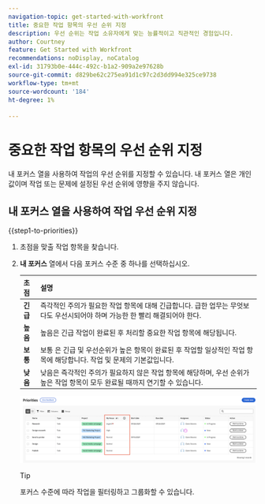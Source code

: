 ```yaml
---
navigation-topic: get-started-with-workfront
title: 중요한 작업 항목의 우선 순위 지정
description: 우선 순위는 작업 소유자에게 맞는 능률적이고 직관적인 경험입니다.
author: Courtney
feature: Get Started with Workfront
recommendations: noDisplay, noCatalog
exl-id: 31793b0e-444c-492c-b1a2-909a2e97628b
source-git-commit: d829be62c275ea91d1c97c2d3dd994e325ce9738
workflow-type: tm+mt
source-wordcount: '184'
ht-degree: 1%

---
```


# 중요한 작업 항목의 우선 순위 지정

내 포커스 열을 사용하여 작업의 우선 순위를 지정할 수 있습니다. 내 포커스 열은 개인 값이며 작업 또는 문제에 설정된 우선 순위에 영향을 주지 않습니다.

## 내 포커스 열을 사용하여 작업 우선 순위 지정

{{step1-to-priorities}}

1. 초점을 맞출 작업 항목을 찾습니다.
1. **내 포커스** 열에서 다음 포커스 수준 중 하나를 선택하십시오.

   | 초점 | 설명 |
   |-----------|-------------|
   | **긴급** | 즉각적인 주의가 필요한 작업 항목에 대해 긴급합니다. 급한 업무는 무엇보다도 우선시되어야 하며 가능한 한 빨리 해결되어야 한다. |
   | **높음** | 높음은 긴급 작업이 완료된 후 처리할 중요한 작업 항목에 해당됩니다. |
   | **보통** | 보통 은 긴급 및 우선순위가 높은 항목이 완료된 후 작업할 일상적인 작업 항목에 해당합니다. 작업 및 문제의 기본값입니다. |
   | **낮음** | 낮음은 즉각적인 주의가 필요하지 않은 작업 항목에 해당하며, 우선 순위가 높은 작업 항목이 모두 완료될 때까지 연기할 수 있습니다. |

   ![](assets/my-focus-new.png)

   >[!TIP]
   >
   >포커스 수준에 따라 작업을 필터링하고 그룹화할 수 있습니다.
